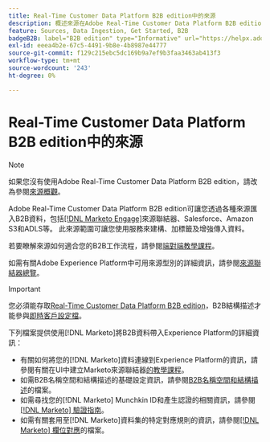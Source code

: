 ```yaml
---
title: Real-Time Customer Data Platform B2B edition中的來源
description: 概述來源在Adobe Real-Time Customer Data Platform B2B edition中的角色。
feature: Sources, Data Ingestion, Get Started, B2B
badgeB2B: label="B2B edition" type="Informative" url="https://helpx.adobe.com/tw/legal/product-descriptions/real-time-customer-data-platform-b2b-edition-prime-and-ultimate-packages.html newtab=true"
exl-id: eeea4b2e-67c5-4491-9b8e-4b8987e44777
source-git-commit: f129c215ebc5dc169b9a7ef9b3faa3463ab413f3
workflow-type: tm+mt
source-wordcount: '243'
ht-degree: 0%

---
```


# Real-Time Customer Data Platform B2B edition中的來源

>[!NOTE]
>
>如果您沒有使用Adobe Real-Time Customer Data Platform B2B edition，請改為參閱[來源概觀](./sources-overview.md)。

Adobe Real-Time Customer Data Platform B2B edition可讓您透過各種來源匯入B2B資料，包括[[!DNL Marketo Engage]](../../sources/connectors/adobe-applications/marketo/marketo.md)來源聯結器、Salesforce、Amazon S3和ADLS等。 此來源範圍可讓您使用服務來建構、加標籤及增強傳入資料。

若要瞭解來源如何適合您的B2B工作流程，請參閱[端對端教學課程](../b2b-tutorial.md#ingest-your-data-into-experience-platform)。

如需有關Adobe Experience Platform中可用來源型別的詳細資訊，請參閱[來源聯結器總覽](../../sources/home.md)。

>[!IMPORTANT]
>
>您必須能存取[Real-Time Customer Data Platform B2B edition](../../rctcdp/../rtcdp/b2b-overview.md)，B2B結構描述才能參與[即時客戶設定檔](../proile/../../profile/home.md)。

下列檔案提供使用[!DNL Marketo]將B2B資料帶入Experience Platform的詳細資訊：

* 有關如何將您的[!DNL Marketo]資料連線到Experience Platform的資訊，請參閱有關在UI中建立Marketo來源聯結器[的教學課程](../../sources/tutorials/ui/create/adobe-applications/marketo.md)。
* 如需B2B名稱空間和結構描述的基礎設定資訊，請參閱[B2B名稱空間和結構描述](../../sources/connectors/adobe-applications/marketo/marketo-namespaces.md)的檔案。
* 如需尋找您的[!DNL Marketo] Munchkin ID和產生認證的相關資訊，請參閱[[!DNL Marketo] 驗證指南](../../sources/connectors/adobe-applications/marketo/marketo-auth.md)。
* 如需有關套用至[!DNL Marketo]資料集的特定對應規則的資訊，請參閱[[!DNL Marketo] 欄位對應](../../sources/connectors/adobe-applications//mapping/marketo.md)的檔案。
